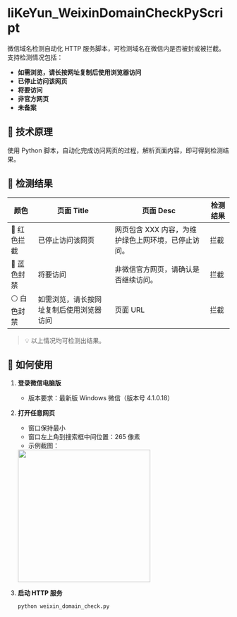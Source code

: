 # liKeYun_WeixinDomainCheckPyScript

微信域名检测自动化 HTTP 服务脚本，可检测域名在微信内是否被封或被拦截。  
支持检测情况包括：  

- **如需浏览，请长按网址复制后使用浏览器访问**  
- **已停止访问该网页**  
- **将要访问**  
- **非官方网页**  
- **未备案**  


## 🔧 技术原理

使用 Python 脚本，自动化完成访问网页的过程，解析页面内容，即可得到检测结果。


## 📝 检测结果

| 颜色 | 页面 Title | 页面 Desc | 检测结果 |
|------|------------|-----------|----------|
| 🔴 红色拦截 | 已停止访问该网页 | 网页包含 XXX 内容，为维护绿色上网环境，已停止访问。 | 拦截 |
| 🔵 蓝色封禁 | 将要访问 | 非微信官方网页，请确认是否继续访问。 | 拦截 |
| ⚪ 白色封禁 | 如需浏览，请长按网址复制后使用浏览器访问 | 页面 URL | 拦截 |

> 💡 以上情况均可检测出结果。


## 🚀 如何使用

1. **登录微信电脑版**  
   - 版本要求：最新版 Windows 微信（版本号 4.1.0.18）  

2. **打开任意网页**  
   - 窗口保持最小  
   - 窗口左上角到搜索框中间位置：265 像素  
   - 示例截图：
     
   <img src="https://p1.ssl.qhimg.com/t11b673bcd6d55b3a2f701d7741.png" width="300" />


3. **启动 HTTP 服务**  
   ```bash
   python weixin_domain_check.py
